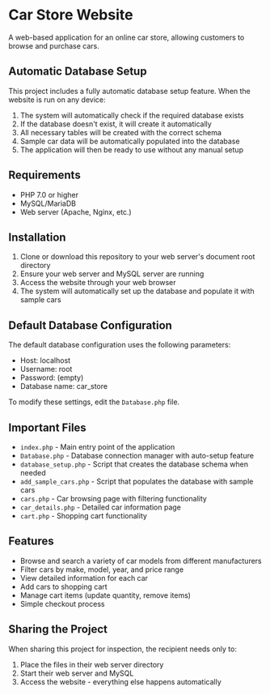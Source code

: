 # Car Store Website

A web-based application for an online car store, allowing customers to browse and purchase cars.

## Automatic Database Setup

This project includes a fully automatic database setup feature. When the website is run on any device:

1. The system will automatically check if the required database exists
2. If the database doesn't exist, it will create it automatically
3. All necessary tables will be created with the correct schema
4. Sample car data will be automatically populated into the database
5. The application will then be ready to use without any manual setup

## Requirements

- PHP 7.0 or higher
- MySQL/MariaDB
- Web server (Apache, Nginx, etc.)

## Installation

1. Clone or download this repository to your web server's document root directory
2. Ensure your web server and MySQL server are running
3. Access the website through your web browser
4. The system will automatically set up the database and populate it with sample cars

## Default Database Configuration

The default database configuration uses the following parameters:
- Host: localhost
- Username: root
- Password: (empty)
- Database name: car_store

To modify these settings, edit the `Database.php` file.

## Important Files

- `index.php` - Main entry point of the application
- `Database.php` - Database connection manager with auto-setup feature
- `database_setup.php` - Script that creates the database schema when needed
- `add_sample_cars.php` - Script that populates the database with sample cars
- `cars.php` - Car browsing page with filtering functionality
- `car_details.php` - Detailed car information page
- `cart.php` - Shopping cart functionality

## Features

- Browse and search a variety of car models from different manufacturers
- Filter cars by make, model, year, and price range
- View detailed information for each car
- Add cars to shopping cart
- Manage cart items (update quantity, remove items)
- Simple checkout process

## Sharing the Project

When sharing this project for inspection, the recipient needs only to:
1. Place the files in their web server directory
2. Start their web server and MySQL
3. Access the website - everything else happens automatically 